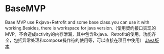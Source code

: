 # BaseMVP
Baae MVP use Rxjava+Retrofit and some base class.you can use it with working.Besides, there is workspace for java version.（使用契约接口实现的MVP，不会造成activity的内存泄漏，其中包含Rxjava、Retrofit的使用，功能齐全，包括异常处理和compose操作符的使用等，可以直接在项目中使用）
[Java版本](https://github.com/tangxianqiang/BaseMVP/blob/master/forJava)
